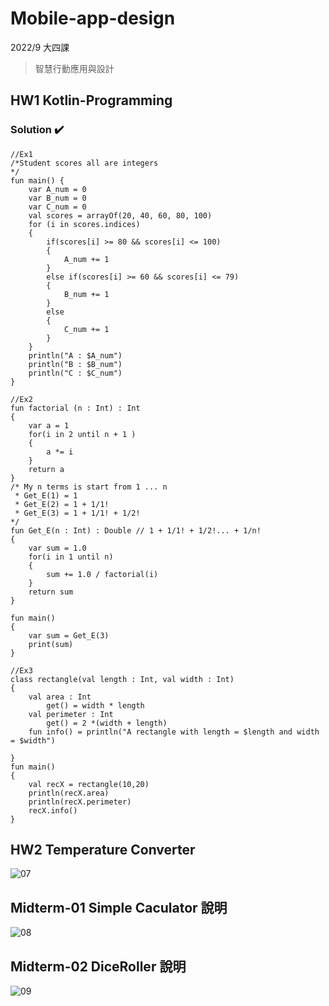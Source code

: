 # Mobile-app-design
2022/9 大四課
> 智慧行動應用與設計

## HW1 Kotlin-Programming 

### Solution :heavy_check_mark: 
```kotlin=
//Ex1
/*Student scores all are integers
*/
fun main() {
    var A_num = 0
    var B_num = 0
    var C_num = 0
    val scores = arrayOf(20, 40, 60, 80, 100)
    for (i in scores.indices) 
    {
        if(scores[i] >= 80 && scores[i] <= 100)
        {
            A_num += 1
        }
        else if(scores[i] >= 60 && scores[i] <= 79)
        {
            B_num += 1
        }
        else
        {
            C_num += 1
        }
    }
    println("A : $A_num")
    println("B : $B_num")
    println("C : $C_num")
}

//Ex2
fun factorial (n : Int) : Int
{
    var a = 1
    for(i in 2 until n + 1 )
    {
        a *= i
    }
    return a
}
/* My n terms is start from 1 ... n
 * Get_E(1) = 1
 * Get_E(2) = 1 + 1/1!
 * Get_E(3) = 1 + 1/1! + 1/2!
*/
fun Get_E(n : Int) : Double // 1 + 1/1! + 1/2!... + 1/n!
{
    var sum = 1.0
    for(i in 1 until n)
    {
        sum += 1.0 / factorial(i)
    }
    return sum
}

fun main() 
{
    var sum = Get_E(3)
    print(sum)
}

//Ex3
class rectangle(val length : Int, val width : Int)
{
    val area : Int
    	get() = width * length
    val perimeter : Int
    	get() = 2 *(width + length)
    fun info() = println("A rectangle with length = $length and width = $width")
    
}
fun main() 
{
    val recX = rectangle(10,20)
    println(recX.area)
    println(recX.perimeter)
    recX.info()
}
```

## HW2 Temperature Converter
![07](https://user-images.githubusercontent.com/75154678/200300762-138e7106-fc63-4109-83b6-42d8f8e93e2d.png)

## Midterm-01 Simple Caculator 說明
![08](https://user-images.githubusercontent.com/75154678/200301914-a122da10-4959-4ed4-bd34-163ead3885f2.png)
## Midterm-02 DiceRoller 說明
![09](https://user-images.githubusercontent.com/75154678/200301963-38e2c7c8-69c5-45ff-bc63-e01fb82949ef.png)

